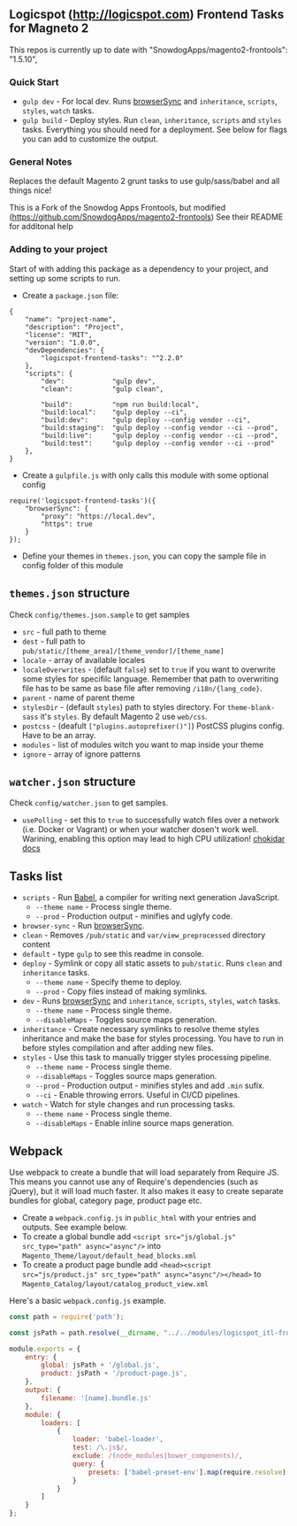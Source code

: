 ## Logicspot (http://logicspot.com) Frontend Tasks for Magneto 2

This repos is currently up to date with "SnowdogApps/magento2-frontools": "1.5.10",

### Quick Start

* `gulp dev` - For local dev. Runs [browserSync](https://www.browsersync.io/) and `inheritance`, `scripts`, `styles`, `watch` tasks.
* `gulp build` - Deploy styles. Run `clean`, `inheritance`, `scripts` and `styles` tasks. Everything you should need for a deployment. See below for flags you can add to customize the output.

### General Notes

Replaces the default Magento 2 grunt tasks to use gulp/sass/babel and all things nice!

This is a Fork of the Snowdog Apps Frontools, but modified (https://github.com/SnowdogApps/magento2-frontools)
See their README for additonal help

### Adding to your project

Start of with adding this package as a dependency to your project, and setting up some scripts to run.

- Create a `package.json` file:

```
{
	"name": "project-name",
	"description": "Project",
	"license": "MIT",
	"version": "1.0.0",
	"devDependencies": {
		"logicspot-frontend-tasks": "^2.2.0"
	},
	"scripts": {
	    "dev":            "gulp dev",
    	"clean":          "gulp clean",
    
    	"build":          "npm run build:local",
    	"build:local":    "gulp deploy --ci",
    	"build:dev":      "gulp deploy --config vendor --ci",
    	"build:staging":  "gulp deploy --config vendor --ci --prod",
    	"build:live":     "gulp deploy --config vendor --ci --prod",
    	"build:test":     "gulp deploy --config vendor --ci --prod"
	},
}
```

- Create a `gulpfile.js` with only calls this module with some optional config

```
require('logicspot-frontend-tasks')({
    "browserSync": {
        "proxy": "https://local.dev",
        "https": true
    }
});
```

- Define your themes in `themes.json`, you can copy the sample file in config folder of this module

## `themes.json` structure

Check `config/themes.json.sample` to get samples
- `src` - full path to theme
- `dest` - full path to `pub/static/[theme_area]/[theme_vendor]/[theme_name]`
- `locale` - array of available locales
- `localeOverwrites` - (default `false`) set to `true` if you want to overwrite some styles for specifilc language. Remember that path to overwriting file has to be same as base file after removing `/i18n/{lang_code}`.
- `parent` - name of parent theme
- `stylesDir` - (default `styles`) path to styles directory. For `theme-blank-sass` it's `styles`. By default Magento 2 use `web/css`.
- `postcss` - (deafult `["plugins.autoprefixer()"]`) PostCSS plugins config. Have to be an array.
- `modules` - list of modules witch you want to map inside your theme
- `ignore` - array of ignore patterns

## `watcher.json` structure
Check `config/watcher.json` to get samples.
- `usePolling` - set this to `true` to successfully watch files over a network (i.e. Docker or Vagrant) or when your watcher dosen't work well. Warining, enabling this option may lead to high CPU utilization! [chokidar docs](https://github.com/paulmillr/chokidar#performance)

## Tasks list

* `scripts` - Run [Babel](https://babeljs.io/), a compiler for writing next generation JavaScript.
	* `--theme name` - Process single theme.
	* `--prod` - Production output - minifies and uglyfy code.
* `browser-sync` - Run [browserSync](https://www.browsersync.io/).
* `clean` - Removes `/pub/static` and `var/view_preprocessed` directory content
* `default` - type `gulp` to see this readme in console.
* `deploy` - Symlink or copy all static assets to `pub/static`. Runs `clean` and `inheritance` tasks.
	* `--theme name` - Specify theme to deploy.
	* `--prod` - Copy files instead of making symlinks.
* `dev` - Runs [browserSync](https://www.browsersync.io/) and `inheritance`, `scripts`, `styles`, `watch` tasks.
  * `--theme name` - Process single theme.
  * `--disableMaps` - Toggles source maps generation.
* `inheritance` - Create necessary symlinks to resolve theme styles inheritance and make the base for styles processing. You have to run in before styles compilation and after adding new files.
* `styles` - Use this task to manually trigger styles processing pipeline.
	* `--theme name` - Process single theme.
	* `--disableMaps` - Toggles source maps generation.
	* `--prod` - Production output - minifies styles and add `.min` sufix.
	* `--ci` - Enable throwing errors. Useful in CI/CD pipelines.
* `watch` - Watch for style changes and run processing tasks.
	* `--theme name` - Process single theme.
	* `--disableMaps` - Enable inline source maps generation.

## Webpack 

Use webpack to create a bundle that will load separately from Require JS. This means you cannot use any of Require's dependencies (such as jQuery), but it will load much faster. It also makes it easy to create separate bundles for global, category page, product page etc.

- Create a `webpack.config.js` in `public_html` with your entries and outputs. See example below.
- To create a global bundle add `<script src="js/global.js" src_type="path" async="async"/>` into `Magento_Theme/layout/default_head_blocks.xml`
- To create a product page bundle add `<head><script src="js/product.js" src_type="path" async="async"/></head>` to `Magento_Catalog/layout/catalog_product_view.xml`

Here's a basic `webpack.config.js` example.

```javascript
const path = require('path');

const jsPath = path.resolve(__dirname, "../../modules/logicspot_itl-frontend-theme/web/js-webpack/");

module.exports = {
    entry: {
        global: jsPath + '/global.js',
        product: jsPath + '/product-page.js',
    },
    output: {
        filename: '[name].bundle.js'
    },
    module: {
        loaders: [
            {
                loader: 'babel-loader',
                test: /\.js$/,
                exclude: /(node_modules|bower_components)/,
                query: {
                    presets: ['babel-preset-env'].map(require.resolve)
                }
            }
        ]
    }
};
```
